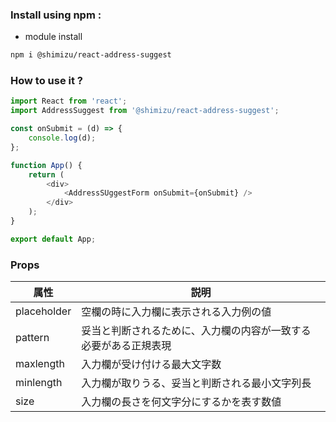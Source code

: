 ### Install using npm :

* module install
```sh
npm i @shimizu/react-address-suggest
```

### How to use it ?

```js
import React from 'react';
import AddressSuggest from '@shimizu/react-address-suggest';

const onSubmit = (d) => {
	console.log(d);
};

function App() {
	return (
		<div>
            <AddressSUggestForm onSubmit={onSubmit} />
		</div>
	);
}

export default App;
```
### Props

|  属性  |  説明  |
| ---- | ---- |
|  placeholder  |  空欄の時に入力欄に表示される入力例の値  |
|  pattern  |  妥当と判断されるために、入力欄の内容が一致する必要がある正規表現  |
|  maxlength  |  入力欄が受け付ける最大文字数 |
|  minlength  |  入力欄が取りうる、妥当と判断される最小文字列長  |
|  size  |  入力欄の長さを何文字分にするかを表す数値  |